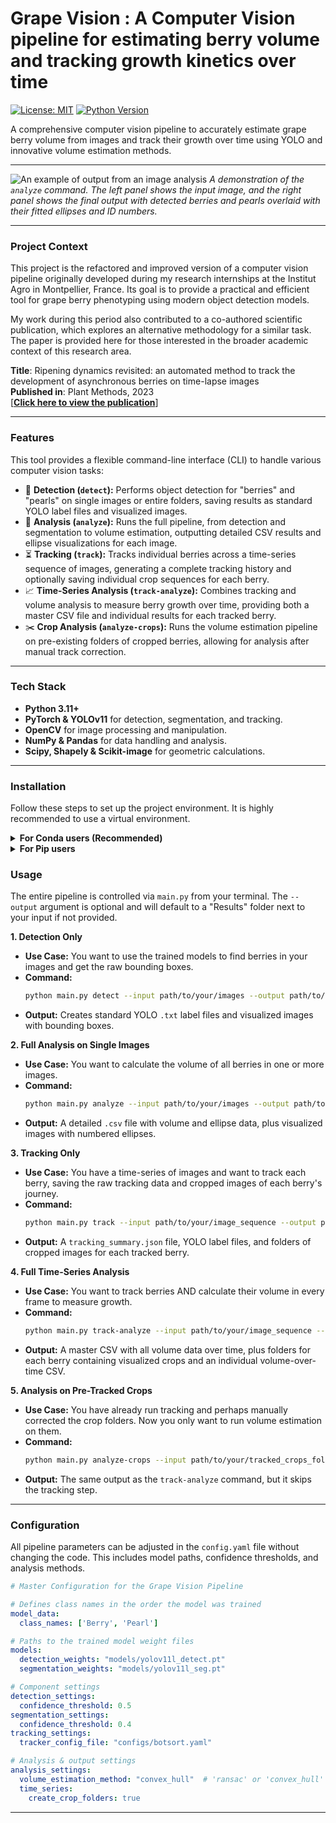 # Grape Vision : A Computer Vision pipeline for estimating berry volume and tracking growth kinetics over time

[![License: MIT](https://img.shields.io/badge/License-MIT-yellow.svg)](https://opensource.org/licenses/MIT)
[![Python Version](https://img.shields.io/badge/python-3.11%2B-blue.svg)](https://www.python.org/downloads/)

A comprehensive computer vision pipeline to accurately estimate grape berry volume from images and track their growth over time using YOLO and innovative volume estimation methods.

---

![An example of output from an image analysis](docs/images/Before_After.png) 
*A demonstration of the `analyze` command. The left panel shows the input image, and the right panel shows the final output with detected berries and pearls overlaid with their fitted ellipses and ID numbers.*

---

### **Project Context**

This project is the refactored and improved version of a computer vision pipeline originally developed during my research internships at the Institut Agro in Montpellier, France. Its goal is to provide a practical and efficient tool for grape berry phenotyping using modern object detection models.

My work during this period also contributed to a co-authored scientific publication, which explores an alternative methodology for a similar task. The paper is provided here for those interested in the broader academic context of this research area.

**Title**: Ripening dynamics revisited: an automated method to track the development of asynchronous berries on time-lapse images \
**Published in**: Plant Methods, 2023 \
[[**Click here to view the publication**](https://plantmethods.biomedcentral.com/articles/10.1186/s13007-023-01125-8)]


---

### **Features**

This tool provides a flexible command-line interface (CLI) to handle various computer vision tasks:

*   🍇 **Detection (`detect`):** Performs object detection for "berries" and "pearls" on single images or entire folders, saving results as standard YOLO label files and visualized images.
*   🔬 **Analysis (`analyze`):** Runs the full pipeline, from detection and segmentation to volume estimation, outputting detailed CSV results and ellipse visualizations for each image.
*   ⏳ **Tracking (`track`):** Tracks individual berries across a time-series sequence of images, generating a complete tracking history and optionally saving individual crop sequences for each berry.
*   📈 **Time-Series Analysis (`track-analyze`):** Combines tracking and volume analysis to measure berry growth over time, providing both a master CSV file and individual results for each tracked berry.
*   ✂️ **Crop Analysis (`analyze-crops`):** Runs the volume estimation pipeline on pre-existing folders of cropped berries, allowing for analysis after manual track correction.

---

### **Tech Stack**

*   **Python 3.11+**
*   **PyTorch & YOLOv11** for detection, segmentation, and tracking.
*   **OpenCV** for image processing and manipulation.
*   **NumPy & Pandas** for data handling and analysis.
*   **Scipy, Shapely & Scikit-image** for geometric calculations.

---

### **Installation**

Follow these steps to set up the project environment. It is highly recommended to use a virtual environment.

<details>
<summary><strong>For Conda users (Recommended)</strong></summary>

This is the most reliable way to replicate the development environment.

```bash
# Clone the repository
git clone https://github.com/mcafier/grape-vision.git
cd grape-vision

# Create the environment from the file
conda env create -f environment.yml

# Activate the new environment
conda activate grape-vision
```

</details>

<details>
<summary><strong>For Pip users</strong></summary>
This method uses the standard pip and venv tools.

```bash
# Clone the repository and create a virtual environment
git clone https://github.com/mcafier/grape-vision.git
cd grape-vision
python -m venv venv
source venv/bin/activate  # on macOS/Linux
# .\venv\Scripts\activate  # on Windows

# Install the required packages
pip install -r requirements.txt
```
</details>

### **Usage**

The entire pipeline is controlled via `main.py` from your terminal. The `--output` argument is optional and will default to a "Results" folder next to your input if not provided.

**1. Detection Only**
*   **Use Case:** You want to use the trained models to find berries in your images and get the raw bounding boxes.
*   **Command:**
    ```bash
    python main.py detect --input path/to/your/images --output path/to/your/output
    ```
*   **Output:** Creates standard YOLO `.txt` label files and visualized images with bounding boxes.

**2. Full Analysis on Single Images**
*   **Use Case:** You want to calculate the volume of all berries in one or more images.
*   **Command:**
    ```bash
    python main.py analyze --input path/to/your/images --output path/to/your/output
    ```
*   **Output:** A detailed `.csv` file with volume and ellipse data, plus visualized images with numbered ellipses.

**3. Tracking Only**
*   **Use Case:** You have a time-series of images and want to track each berry, saving the raw tracking data and cropped images of each berry's journey.
*   **Command:**
    ```bash
    python main.py track --input path/to/your/image_sequence --output path/to/your/output
    ```
*   **Output:** A `tracking_summary.json` file, YOLO label files, and folders of cropped images for each tracked berry.

**4. Full Time-Series Analysis**
*   **Use Case:** You want to track berries AND calculate their volume in every frame to measure growth.
*   **Command:**
    ```bash
    python main.py track-analyze --input path/to/your/image_sequence --output path/to/your/output
    ```
*   **Output:** A master CSV with all volume data over time, plus folders for each berry containing visualized crops and an individual volume-over-time CSV.

**5. Analysis on Pre-Tracked Crops**
*   **Use Case:** You have already run tracking and perhaps manually corrected the crop folders. Now you only want to run volume estimation on them.
*   **Command:**
    ```bash
    python main.py analyze-crops --input path/to/your/tracked_crops_folder --output path/to/your/output
    ```
*   **Output:** The same output as the `track-analyze` command, but it skips the tracking step.

---

### **Configuration**

All pipeline parameters can be adjusted in the `config.yaml` file without changing the code. This includes model paths, confidence thresholds, and analysis methods.

```yaml
# Master Configuration for the Grape Vision Pipeline

# Defines class names in the order the model was trained
model_data:
  class_names: ['Berry', 'Pearl']

# Paths to the trained model weight files
models:
  detection_weights: "models/yolov11l_detect.pt"
  segmentation_weights: "models/yolov11l_seg.pt"

# Component settings
detection_settings:
  confidence_threshold: 0.5
segmentation_settings:
  confidence_threshold: 0.4
tracking_settings:
  tracker_config_file: "configs/botsort.yaml"

# Analysis & output settings
analysis_settings:
  volume_estimation_method: "convex_hull"  # 'ransac' or 'convex_hull'
  time_series:
    create_crop_folders: true
```

---